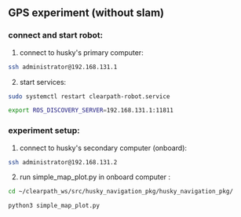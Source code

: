 ## GPS experiment (without slam)

### connect and start robot:

1.  connect to husky's primary computer:

```bash
ssh administrator@192.168.131.1
```

2.  start services:

```bash
sudo systemctl restart clearpath-robot.service
```

```bash
export ROS_DISCOVERY_SERVER=192.168.131.1:11811
```

### experiment setup:



1.  connect to husky's secondary computer (onboard):

```bash
ssh administrator@192.168.131.2
```


2.  run simple_map_plot.py in onboard computer :

```bash
cd ~/clearpath_ws/src/husky_navigation_pkg/husky_navigation_pkg/
```

```bash
python3 simple_map_plot.py
```